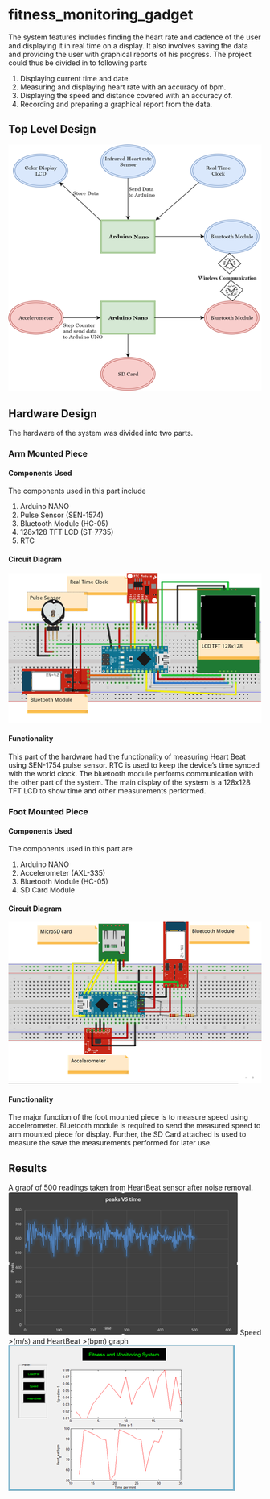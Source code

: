 # fitness_monitoring_gadget
The system features includes finding the heart rate and cadence of the user and displaying it in real time on a display. It also involves saving the data and providing the user with graphical reports of his progress. The project could thus be divided in to following parts
1. Displaying current time and date.
2. Measuring and displaying heart rate with an accuracy of bpm.
3. Displaying the speed and distance covered with an accuracy of.
4. Recording and preparing a graphical report from the data.
## Top Level Design
![Top Level Design](/Hardware_Design.png)
## Hardware Design
The hardware of the system was divided into two parts.
### Arm Mounted Piece
#### Components Used
The components used in this part include
1. Arduino NANO
2. Pulse Sensor (SEN-1574)
3. Bluetooth Module (HC-05)
4. 128x128 TFT LCD (ST-7735)
5. RTC
#### Circuit Diagram
![Arm Mounted Piece](/Arm_Piece.png)
#### Functionality
This part of the hardware had the functionality of measuring Heart Beat using SEN-1754 pulse sensor. RTC is used to keep the device’s time synced with the world clock. The bluetooth module performs communication with the other part of the system. The main display of the system is a 128x128 TFT LCD to show time and other measurements performed.
### Foot Mounted Piece
#### Components Used
The components used in this part are
1. Arduino NANO
2. Accelerometer (AXL-335)
3. Bluetooth Module (HC-05)
4. SD Card Module
#### Circuit Diagram
![Foot Mounted Piece](/Foot_Piece.png)
#### Functionality
The major function of the foot mounted piece is to measure speed using accelerometer.
Bluetooth module is required to send the measured speed to arm mounted piece for display. Further,
the SD Card attached is used to measure the save the measurements performed for later use.
## Results
A grapf of 500 readings taken from HeartBeat sensor after noise removal.
![Heart Beat Sensor Readings Graph](/HeartBeat_Sensor_results.png)
Speed >(m/s) and HeartBeat >(bpm) graph
![Speed (m/s) and HeartBeat (bpm) graph](/Speed_and_HeartBeat_graph.png)
